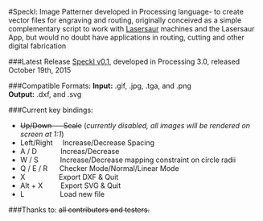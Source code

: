#Speckl: Image Patterner
developed in Processing language- to create vector files for engraving and routing, originally conceived as a simple complementary script to work with [Lasersaur](http://www.lasersaur.com/) machines and the Lasersaur App, but would no doubt have applications in routing, cutting and other digital fabrication 

###Latest Release
[Speckl v0.1](https://github.com/Gerw88/Speckl/releases/tag/v0.1), developed in Processing 3.0, released October 19th, 2015

###Compatible Formats:
**Input:** .gif, .jpg, .tga, and .png </br>
**Output:** .dxf, and .svg

###Current key bindings:

- ~~Up/Down&nbsp;&nbsp;&nbsp;&nbsp;&nbsp;&nbsp;Scale~~ (*currently disabled, all images will be rendered on screen at 1:1*)
- Left/Right&nbsp;&nbsp;&nbsp;&nbsp;&nbsp;Increase/Decrease Spacing
- A / D&nbsp;&nbsp;&nbsp;&nbsp;&nbsp;&nbsp;&nbsp;&nbsp;&nbsp;&nbsp;&nbsp;&nbsp;Increas/Decrease 
- W / S&nbsp;&nbsp;&nbsp;&nbsp;&nbsp;&nbsp;&nbsp;&nbsp;&nbsp;&nbsp;&nbsp;Increase/Decrease mapping constraint on circle radii
- Q / E / R&nbsp;&nbsp;&nbsp;&nbsp;&nbsp;&nbsp;Checker Mode/Normal/Linear Mode
- X&nbsp;&nbsp;&nbsp;&nbsp;&nbsp;&nbsp;&nbsp;&nbsp;&nbsp;&nbsp;&nbsp;&nbsp;&nbsp;&nbsp;&nbsp;&nbsp;&nbsp;Export DXF & Quit
- Alt + X&nbsp;&nbsp;&nbsp;&nbsp;&nbsp;&nbsp;&nbsp;&nbsp;&nbsp;Export SVG & Quit
- L&nbsp;&nbsp;&nbsp;&nbsp;&nbsp;&nbsp;&nbsp;&nbsp;&nbsp;&nbsp;&nbsp;&nbsp;&nbsp;&nbsp;&nbsp;&nbsp;&nbsp;&nbsp;Load new file

###Thanks to:
~~all contributors and testers.~~
